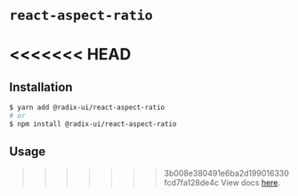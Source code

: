 # `react-aspect-ratio`

<<<<<<< HEAD
=======
## Installation

```sh
$ yarn add @radix-ui/react-aspect-ratio
# or
$ npm install @radix-ui/react-aspect-ratio
```

## Usage

>>>>>>> 3b008e380491e6ba2d199016330fcd7fa128de4c
View docs [here](https://radix-ui.com/primitives/docs/utilities/aspect-ratio).
